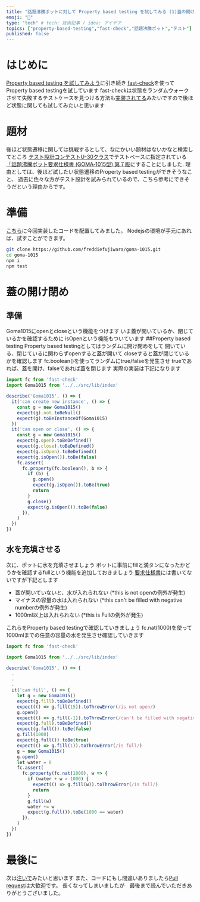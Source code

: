 ```yaml
---
title: "話題沸騰ポットに対して Property based testing を試してみる (1)蓋の開け閉め、水を充填させる"
emoji: "👏"
type: "tech" # tech: 技術記事 / idea: アイデア
topics: ["property-based-testing","fast-check","話題沸騰ポット","テスト"]
published: false
---
```


# はじめに
[Property based testing を試してみよう](https://qiita.com/freddiefujiwara/items/e345f4a0610bf08deea7)に引き続き
[fast-check](https://github.com/dubzzz/fast-check)を使ってProperty based testingを試しています
fast-checkは状態をランダムウォークさせて失敗するテストケースを見つける方法も[実装されてる](https://github.com/dubzzz/fast-check/tree/master/example/004-stateMachine/musicPlayer)みたいですので後ほど状態に関しても試してみたいと思います

# 題材
後ほど状態遷移に関しては挑戦するとして、なにかいい題材はないかなと検索してところ
[テスト設計コンテストU-30クラス](http://aster.or.jp/business/contest/rulebooku30.html)でテストベースに指定されている
[「話題沸騰ポット要求仕様書 (GOMA‐1015型) 第７版](http://www.sessame.jp/workinggroup/WorkingGroup2/POT_Specification.htm)にすることにしました.
理由としては、後ほど試したい状態遷移のProperty based testingができそうなこと、
過去に色々な方がテスト設計を試みられているので、こちら参考にできそうだという理由からです。

# 準備
[こちら](https://github.com/freddiefujiwara/goma-1015/blob/feature/fill/__tests__/lib/index.spec.ts)に今回実装したコードを配置してみました。
Nodejsの環境が手元にあれば、試すことができます。

```bash
git clone https://github.com/freddiefujiwara/goma-1015.git
cd goma-1015
npm i
npm test
```
# 蓋の開け閉め
## 準備
Goma1015にopenとcloseという機能をつけます
いま蓋が開いているか、閉じているかを確認するために
isOpenという機能もついています
##Property based testing
Property based  testingとしてはランダムに開け閉めをして
開いている、閉じているに関わらずopenすると蓋が開いて
closeすると蓋が閉じているかを確認します
fc.boolean()を使ってランダムにtrue/falseを発生させ
trueであれば、蓋を開け、falseであれば蓋を閉じます
実際の実装は下記になります

```JavaScript
import fc from 'fast-check'
import Goma1015 from '../../src/lib/index'

describe('Goma1015', () => {
  it('can create new instance', () => {
    const g = new Goma1015()
    expect(g).not.toBeNull()
    expect(g).toBeInstanceOf(Goma1015)
  })
  it('can open or close', () => {
    const g = new Goma1015()
    expect(g.open).toBeDefined()
    expect(g.close).toBeDefined()
    expect(g.isOpen).toBeDefined()
    expect(g.isOpen()).toBe(false)
    fc.assert(
      fc.property(fc.boolean(), b => {
        if (b) {
          g.open()
          expect(g.isOpen()).toBe(true)
          return
        }
        g.close()
        expect(g.isOpen()).toBe(false)
      }),
    )
  })
})
```
## 水を充填させる

次に、ポットに水を充填させましょう
ボットに事前にfillと満タンになったかどうかを確認するfullという機能を追加しておきましょう
[要求仕様書](http://www.sessame.jp/workinggroup/WorkingGroup2/POT_Specification_v7.PDF)には書いてないですが下記とします

- 蓋が開いていないと、水が入れられない (*this is not openの例外が発生)
- マイナスの容量の水は入れられない (*this can't be filled with negative numberの例外が発生)
- 1000ml以上は入れられない (*this is Fullの例外が発生)

これらをProperty based testingで確認していきましょう
fc.nat(1000)を使って1000mlまでの任意の容量の水を発生させ確認していきます

```JavaScript
import fc from 'fast-check'

import Goma1015 from '../../src/lib/index'

describe('Goma1015', () => {
  .
  .
  .
  it('can fill', () => {
    let g = new Goma1015()
    expect(g.fill).toBeDefined()
    expect(() => g.fill(15)).toThrowError(/is not open/)
    g.open()
    expect(() => g.fill(-1)).toThrowError(/can't be filled with negative number/)
    expect(g.full).toBeDefined()
    expect(g.full()).toBe(false)
    g.fill(1000)
    expect(g.full()).toBe(true)
    expect(() => g.fill(1)).toThrowError(/is full/)
    g = new Goma1015()
    g.open()
    let water = 0
    fc.assert(
      fc.property(fc.nat(1000), w => {
        if (water + w > 1000) {
          expect(() => g.fill(w)).toThrowError(/is full/)
          return
        }
        g.fill(w)
        water += w
        expect(g.full()).toBe(1000 == water)
      }),
    )
  })
})
```

# 最後に
次は[注いで](https://qiita.com/freddiefujiwara/items/c7158c87b82061bff396)みたいと思います
また、コードにもし間違いありましたら[Pull request](https://github.com/freddiefujiwara/goma-1015)は大歓迎です。
長くなってしまいましたが　最後まで読んでいただきありがとうございました。
